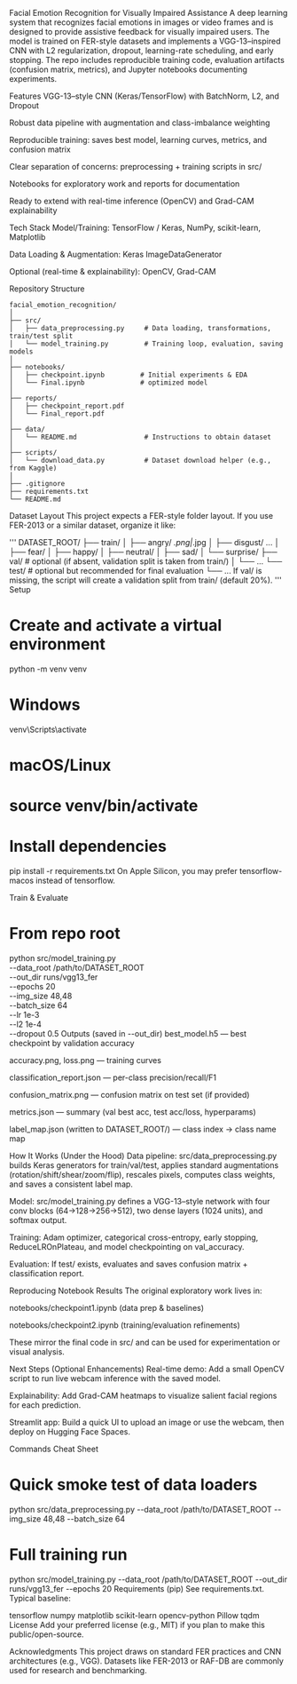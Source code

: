 Facial Emotion Recognition for Visually Impaired Assistance
A deep learning system that recognizes facial emotions in images or video frames and is designed to provide assistive feedback for visually impaired users. The model is trained on FER-style datasets and implements a VGG-13–inspired CNN with L2 regularization, dropout, learning-rate scheduling, and early stopping. The repo includes reproducible training code, evaluation artifacts (confusion matrix, metrics), and Jupyter notebooks documenting experiments.

Features
VGG-13–style CNN (Keras/TensorFlow) with BatchNorm, L2, and Dropout

Robust data pipeline with augmentation and class-imbalance weighting

Reproducible training: saves best model, learning curves, metrics, and confusion matrix

Clear separation of concerns: preprocessing + training scripts in src/

Notebooks for exploratory work and reports for documentation

Ready to extend with real-time inference (OpenCV) and Grad-CAM explainability

Tech Stack
Model/Training: TensorFlow / Keras, NumPy, scikit-learn, Matplotlib

Data Loading & Augmentation: Keras ImageDataGenerator

Optional (real-time & explainability): OpenCV, Grad-CAM

Repository Structure
```
facial_emotion_recognition/
│
├── src/
│   ├── data_preprocessing.py     # Data loading, transformations, train/test split
│   └── model_training.py         # Training loop, evaluation, saving models
│
├── notebooks/
│   ├── checkpoint.ipynb         # Initial experiments & EDA
│   └── Final.ipynb              # optimized model
│
├── reports/
│   ├── checkpoint_report.pdf
│   └── Final_report.pdf
│
├── data/
│   └── README.md                 # Instructions to obtain dataset
│
├── scripts/
│   └── download_data.py          # Dataset download helper (e.g., from Kaggle)
│
├── .gitignore
├── requirements.txt
└── README.md
```
Dataset Layout
This project expects a FER-style folder layout. If you use FER-2013 or a similar dataset, organize it like:

'''
DATASET_ROOT/
├── train/
│   ├── angry/      *.png|*.jpg
│   ├── disgust/    ...
│   ├── fear/
│   ├── happy/
│   ├── neutral/
│   ├── sad/
│   └── surprise/
├── val/            # optional (if absent, validation split is taken from train/)
│   └── ...
└── test/           # optional but recommended for final evaluation
    └── ...
If val/ is missing, the script will create a validation split from train/ (default 20%).
'''
Setup

# Create and activate a virtual environment
python -m venv venv
# Windows
venv\Scripts\activate
# macOS/Linux
# source venv/bin/activate

# Install dependencies
pip install -r requirements.txt
On Apple Silicon, you may prefer tensorflow-macos instead of tensorflow.

Train & Evaluate

# From repo root
python src/model_training.py \
  --data_root /path/to/DATASET_ROOT \
  --out_dir runs/vgg13_fer \
  --epochs 20 \
  --img_size 48,48 \
  --batch_size 64 \
  --lr 1e-3 \
  --l2 1e-4 \
  --dropout 0.5
Outputs (saved in --out_dir)
best_model.h5 — best checkpoint by validation accuracy

accuracy.png, loss.png — training curves

classification_report.json — per-class precision/recall/F1

confusion_matrix.png — confusion matrix on test set (if provided)

metrics.json — summary (val best acc, test acc/loss, hyperparams)

label_map.json (written to DATASET_ROOT/) — class index → class name map

How It Works (Under the Hood)
Data pipeline: src/data_preprocessing.py builds Keras generators for train/val/test, applies standard augmentations (rotation/shift/shear/zoom/flip), rescales pixels, computes class weights, and saves a consistent label map.

Model: src/model_training.py defines a VGG-13–style network with four conv blocks (64→128→256→512), two dense layers (1024 units), and softmax output.

Training: Adam optimizer, categorical cross-entropy, early stopping, ReduceLROnPlateau, and model checkpointing on val_accuracy.

Evaluation: If test/ exists, evaluates and saves confusion matrix + classification report.

Reproducing Notebook Results
The original exploratory work lives in:

notebooks/checkpoint1.ipynb (data prep & baselines)

notebooks/checkpoint2.ipynb (training/evaluation refinements)

These mirror the final code in src/ and can be used for experimentation or visual analysis.

Next Steps (Optional Enhancements)
Real-time demo: Add a small OpenCV script to run live webcam inference with the saved model.

Explainability: Add Grad-CAM heatmaps to visualize salient facial regions for each prediction.

Streamlit app: Build a quick UI to upload an image or use the webcam, then deploy on Hugging Face Spaces.

Commands Cheat Sheet

# Quick smoke test of data loaders
python src/data_preprocessing.py --data_root /path/to/DATASET_ROOT --img_size 48,48 --batch_size 64

# Full training run
python src/model_training.py --data_root /path/to/DATASET_ROOT --out_dir runs/vgg13_fer --epochs 20
Requirements (pip)
See requirements.txt. Typical baseline:

tensorflow
numpy
matplotlib
scikit-learn
opencv-python
Pillow
tqdm
License
Add your preferred license (e.g., MIT) if you plan to make this public/open-source.

Acknowledgments
This project draws on standard FER practices and CNN architectures (e.g., VGG). Datasets like FER-2013 or RAF-DB are commonly used for research and benchmarking.

